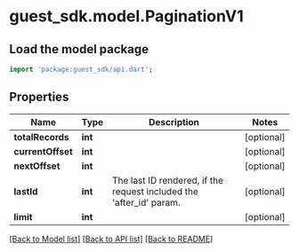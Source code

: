 # guest_sdk.model.PaginationV1

## Load the model package
```dart
import 'package:guest_sdk/api.dart';
```

## Properties
Name | Type | Description | Notes
------------ | ------------- | ------------- | -------------
**totalRecords** | **int** |  | [optional] 
**currentOffset** | **int** |  | [optional] 
**nextOffset** | **int** |  | [optional] 
**lastId** | **int** | The last ID rendered, if the request included the 'after_id' param. | [optional] 
**limit** | **int** |  | [optional] 

[[Back to Model list]](../README.md#documentation-for-models) [[Back to API list]](../README.md#documentation-for-api-endpoints) [[Back to README]](../README.md)


